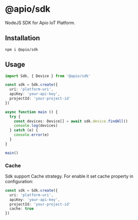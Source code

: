 # @apio/sdk

NodeJS SDK for Apio IoT Platform.

## Installation

```
npm i @apio/sdk
```

## Usage

```typescript
import Sdk, { Device } from '@apio/sdk'

const sdk = Sdk.create({
  uri: 'platform-uri',
  apiKey: 'your-api-key',
  projectId: 'your-project-id'
})

async function main () {
  try {
    const devices: Device[] = await sdk.device.findAll()
    console.log(devices)
  } catch (e) {
    console.error(e)
  }
}

main()
```

### Cache
Sdk support Cache strategy. For enable it set cache property in configuration:

```typescript
const sdk = Sdk.create({
  uri: 'platform-uri',
  apiKey: 'your-api-key',
  projectId: 'your-project-id'
  cache: true
})
```